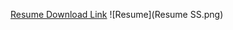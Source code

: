 [Resume Download Link](https://github.com/IssTaylor/IssTaylor.github.io/raw/master/Ashley%20Perez%20-%20Resume.pdf)
![Resume](Resume SS.png)
